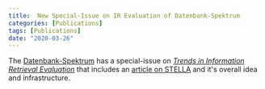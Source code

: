 ```yaml
---
title:  New Special-Issue on IR Evaluation of Datenbank-Spektrum
categories: [Publications]
tags: [Publications]
date: "2020-03-26"
---
```

The [Datenbank-Spektrum](https://link.springer.com/journal/13222) has a special-issue on *[Trends in Information Retrieval Evaluation](https://link.springer.com/journal/13222/20/1)* that includes an [article on STELLA](https://link.springer.com/article/10.1007/s13222-020-00335-x) and it's overall idea and infrastructure. 